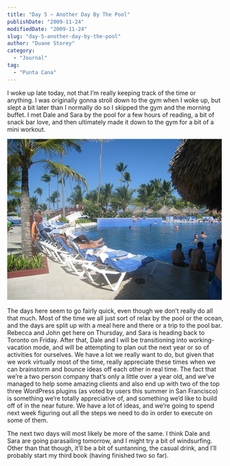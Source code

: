 ```yaml
---
title: "Day 5 – Another Day By The Pool"
publishDate: "2009-11-24"
modifiedDate: "2009-11-24"
slug: "day-5-another-day-by-the-pool"
author: "Duane Storey"
category:
  - "Journal"
tag:
  - "Punta Cana"
---
```


I woke up late today, not that I’m really keeping track of the time or anything. I was originally gonna stroll down to the gym when I woke up, but slept a bit later than I normally do so I skipped the gym and the morning buffet. I met Dale and Sara by the pool for a few hours of reading, a bit of snack bar love, and then ultimately made it down to the gym for a bit of a mini workout.

![](_images/day-5--another-day-by-the-pool-1.jpg)

The days here seem to go fairly quick, even though we don’t really do all that much. Most of the time we all just sort of relax by the pool or the ocean, and the days are split up with a meal here and there or a trip to the pool bar. Rebecca and John get here on Thursday, and Sara is heading back to Toronto on Friday. After that, Dale and I will be transitioning into working-vacation mode, and will be attempting to plan out the next year or so of activities for ourselves. We have a lot we really want to do, but given that we work virtually most of the time, really appreciate these times when we can brainstorm and bounce ideas off each other in real time. The fact that we’re a two person company that’s only a little over a year old, and we’ve managed to help some amazing clients and also end up with two of the top three WordPress plugins (as voted by users this summer in San Francisco) is something we’re totally appreciative of, and something we’d like to build off of in the near future. We have a lot of ideas, and we’re going to spend next week figuring out all the steps we need to do in order to execute on some of them.

The next two days will most likely be more of the same. I think Dale and Sara are going parasailing tomorrow, and I might try a bit of windsurfing. Other than that though, it’ll be a bit of suntanning, the casual drink, and I’ll probably start my third book (having finished two so far).